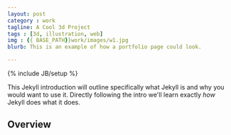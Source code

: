 ```yaml
---
layout: post
category : work
tagline: A Cool 3d Project
tags : [3d, illustration, web]
img : {{ BASE_PATH}}work/images/w1.jpg
blurb: This is an example of how a portfolio page could look.

---
```

{% include JB/setup %}

This Jekyll introduction will outline specifically  what Jekyll is and why you would want to use it.
Directly following the intro we'll learn exactly _how_ Jekyll does what it does.

## Overview